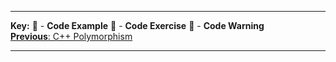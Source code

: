 
---
**Key:** 
:large_orange_diamond: - **Code Example** 
:large_blue_diamond: - **Code Exercise** 
:red_circle: - **Code Warning**  
[**Previous**: C++ Polymorphism](https://github.com/ackirby88/CS107/blob/master/C++/CPP-2-Polymorphism.md)  

---
